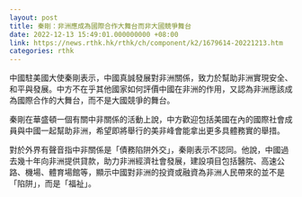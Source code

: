 ```yaml
---
layout: post
title: 秦剛：非洲應成為國際合作大舞台而非大國競爭舞台
date: 2022-12-13 15:49:01.000000000 +08:00
link: https://news.rthk.hk/rthk/ch/component/k2/1679614-20221213.htm
categories: rthk
---
```


中國駐美國大使秦剛表示，中國真誠發展對非洲關係，致力於幫助非洲實現安全、和平與發展。中方不在乎其他國家如何評價中國在非洲的作用，又認為非洲應該成為國際合作的大舞台，而不是大國競爭的舞台。

秦剛在華盛頓一個有關中非關係的活動上說，中方歡迎包括美國在內的國際社會成員與中國一起幫助非洲，希望即將舉行的美非峰會能拿出更多具體務實的舉措。

對於外界有聲音指中非關係是「債務陷阱外交」，秦剛表示不認同。他說，中國過去幾十年向非洲提供貸款，助力非洲經濟社會發展，建設項目包括醫院、高速公路、機場、體育場館等，顯示中國對非洲的投資或融資為非洲人民帶來的並不是「陷阱」，而是「福祉」。
